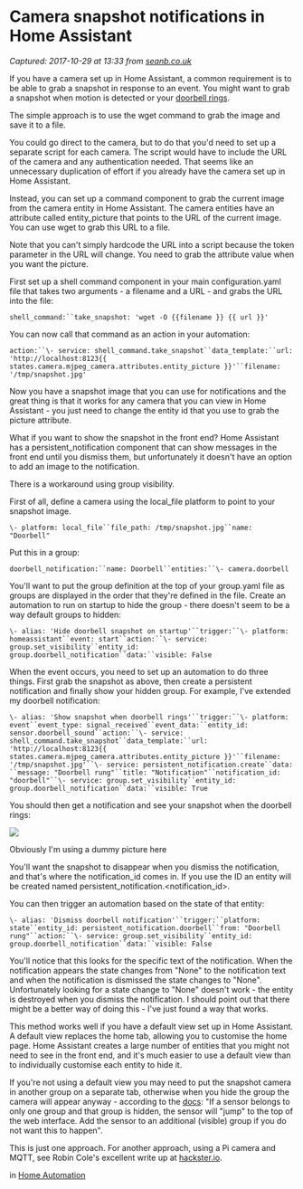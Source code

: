 # Camera snapshot notifications in Home Assistant

_Captured: 2017-10-29 at 13:33 from [seanb.co.uk](https://seanb.co.uk/2017/10/camera-snapshot-notifications-in-home-assistant/)_

If you have a camera set up in Home Assistant, a common requirement is to be able to grab a snapshot in response to an event. You might want to grab a snapshot when motion is detected or your [doorbell rings](https://seanb.co.uk/2017/08/cheap-and-cheerful-doorbell-automation/).

The simple approach is to use the wget command to grab the image and save it to a file.

You could go direct to the camera, but to do that you'd need to set up a separate script for each camera. The script would have to include the URL of the camera and any authentication needed. That seems like an unnecessary duplication of effort if you already have the camera set up in Home Assistant.

Instead, you can set up a command component to grab the current image from the camera entity in Home Assistant. The camera entities have an attribute called entity_picture that points to the URL of the current image. You can use wget to grab this URL to a file.

Note that you can't simply hardcode the URL into a script because the token parameter in the URL will change. You need to grab the attribute value when you want the picture.

First set up a shell command component in your main configuration.yaml file that takes two arguments - a filename and a URL - and grabs the URL into the file:

`shell_command:``take_snapshot: 'wget -O {{filename }} {{ url }}'`

You can now call that command as an action in your automation:

`action:``\- service: shell_command.take_snapshot``data_template:``url: 'http://localhost:8123{{ states.camera.mjpeg_camera.attributes.entity_picture }}'``filename: '/tmp/snapshot.jpg'`

Now you have a snapshot image that you can use for notifications and the great thing is that it works for any camera that you can view in Home Assistant - you just need to change the entity id that you use to grab the picture attribute.

What if you want to show the snapshot in the front end? Home Assistant has a persistent_notification component that can show messages in the front end until you dismiss them, but unfortunately it doesn't have an option to add an image to the notification.

There is a workaround using group visibility.

First of all, define a camera using the local_file platform to point to your snapshot image.

`\- platform: local_file``file_path: /tmp/snapshot.jpg``name: "Doorbell"`

Put this in a group:

`doorbell_notification:``name: Doorbell``entities:``\- camera.doorbell`

You'll want to put the group definition at the top of your group.yaml file as groups are displayed in the order that they're defined in the file. Create an automation to run on startup to hide the group - there doesn't seem to be a way default groups to hidden:

`\- alias: 'Hide doorbell snapshot on startup'``trigger:``\- platform: homeassistant``event: start``action:``\- service: group.set_visibility``entity_id: group.doorbell_notification``data:``visible: False`

When the event occurs, you need to set up an automation to do three things. First grab the snapshot as above, then create a persistent notification and finally show your hidden group. For example, I've extended my doorbell notification:

`\- alias: 'Show snapshot when doorbell rings'``trigger:``\- platform: event``event_type: signal_received``event_data:``entity_id: sensor.doorbell_sound``action:``\- service: shell_command.take_snapshot``data_template:``url: 'http://localhost:8123{{ states.camera.mjpeg_camera.attributes.entity_picture }}'``filename: '/tmp/snapshot.jpg'``\- service: persistent_notification.create``data: ``message: "Doorbell rung"``title: "Notification"``notification_id: "doorbell"``\- service: group.set_visibility``entity_id: group.doorbell_notification``data:``visible: True`

You should then get a notification and see your snapshot when the doorbell rings:

![](https://seanb.co.uk/wp-content/uploads/2017/10/doorbell-snapshot.png)

Obviously I'm using a dummy picture here

You'll want the snapshot to disappear when you dismiss the notification, and that's where the notification_id comes in. If you use the ID an entity will be created named persistent_notification.<notification_id>.

You can then trigger an automation based on the state of that entity:

`\- alias: 'Dismiss doorbell notification'``trigger:``platform: state``entity_id: persistent_notification.doorbell``from: "Doorbell rung"``action:``\- service: group.set_visibility``entity_id: group.doorbell_notification``data:``visible: False`

You'll notice that this looks for the specific text of the notification. When the notification appears the state changes from "None" to the notification text and when the notification is dismissed the state changes to "None". Unfortunately looking for a state change to "None" doesn't work - the entity is destroyed when you dismiss the notification. I should point out that there might be a better way of doing this - I've just found a way that works.

This method works well if you have a default view set up in Home Assistant. A default view replaces the home tab, allowing you to customise the home page. Home Assistant creates a large number of entities that you might not need to see in the front end, and it's much easier to use a default view than to individually customise each entity to hide it.

If you're not using a default view you may need to put the snapshot camera in another group on a separate tab, otherwise when you hide the group the camera will appear anyway - according to the [docs](https://home-assistant.io/docs/configuration/group_visibility/): "If a sensor belongs to only one group and that group is hidden, the sensor will "jump" to the top of the web interface. Add the sensor to an additional (visible) group if you do not want this to happen".

This is just one approach. For another approach, using a Pi camera and MQTT, see Robin Cole's excellent write up at [hackster.io](https://www.hackster.io/robin-cole/pi-camera-doorbell-with-notifications-408d3d).

in [Home Automation](https://seanb.co.uk/category/home-automation/)
